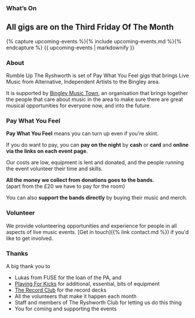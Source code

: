 <article class="post"> <!-- centres the content in the page -->
<section class="main-page">
<div markdown="1">

# What’s On

<h2 class="text-center all-gigs">All gigs are on the Third Friday Of The Month</h2>

{% capture upcoming-events %}{% include upcoming-events.md %}{% endcapture %}
{{ upcoming-events | markdownify }}

# About
Rumble Up The Ryshworth is set of Pay What You Feel gigs that brings Live Music from Alternative, Independent Artists to the Bingley area.

It is supported by [Bingley Music Town](https://bingleymusictown.org.uk/), an organisation that brings together the people that care about music in the area to make sure there are great musical opportunities for everyone now, and into the future.

# Pay What You Feel

**Pay What You Feel** means you can turn up even if you're skint. 

If you do want to pay, you can **pay on the night** by **cash** or **card** and **online via the links on each event page**.

Our costs are low, equipment is lent and donated, and the people running the event volunteer their time and skills.

**All the money we collect from donations goes to the bands.**<br>
(apart from the £20 we have to pay for the room)

You can also **support the bands directly** by buying their music and merch.

# Volunteer
We provide volunteering opportunities and experience for people in all aspects of live music events. [Get in touch]({% link contact.md %}) if you'd like to get involved. 

# Thanks

A big thank you to 

* Lukas from FUSE for the loan of the PA, and 
* [Playing For Kicks](https://playingforkicks.co.uk/) for additional, essential, bits of equipment
* [The Record Club](https://recordclub.org.uk/) for the record decks
* All the volunteers that make it happen each month
* Staff and members of The Ryshworth Club for letting us do this thing
* You for coming and supporting the events

</div>
</section>
</article>